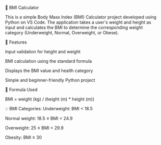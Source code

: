 🧮 BMI Calculator

This is a simple Body Mass Index (BMI) Calculator project developed using Python on VS Code. The application takes a user's weight and height as input and calculates the BMI to determine the corresponding weight category (Underweight, Normal, Overweight, or Obese).

🚀 Features

Input validation for height and weight

BMI calculation using the standard formula

Displays the BMI value and health category

Simple and beginner-friendly Python project

📌 Formula Used

BMI = weight (kg) / (height (m) * height (m))

💡 BMI Categories:
Underweight: BMI < 18.5

Normal weight: 18.5 ≤ BMI < 24.9

Overweight: 25 ≤ BMI < 29.9

Obesity: BMI ≥ 30
